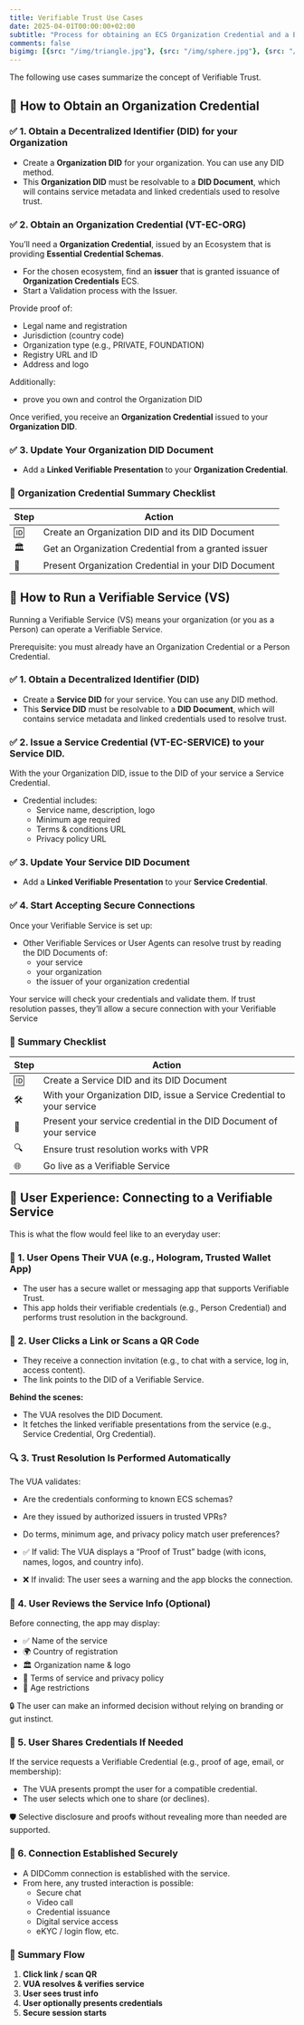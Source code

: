 ```yaml
---
title: Verifiable Trust Use Cases
date: 2025-04-01T00:00:00+02:00
subtitle: "Process for obtaining an ECS Organization Credential and a ECS Service Credential"
comments: false
bigimg: [{src: "/img/triangle.jpg"}, {src: "/img/sphere.jpg"}, {src: "/img/hexagon.jpg"}]
---
```


The following use cases summarize the concept of Verifiable Trust.

## 🏢 How to Obtain an Organization Credential

### ✅ 1. Obtain a Decentralized Identifier (DID) for your Organization

- Create a **Organization DID** for your organization. You can use any DID method.
- This **Organization DID** must be resolvable to a **DID Document**, which will contains service metadata and linked credentials used to resolve trust.

### ✅ 2. Obtain an Organization Credential (VT-EC-ORG)

You’ll need a **Organization Credential**, issued by an Ecosystem that is providing **Essential Credential Schemas**.

- For the chosen ecosystem, find an **issuer** that is granted issuance of **Organization Credentials** ECS.
- Start a Validation process with the Issuer.

Provide proof of:

- Legal name and registration
- Jurisdiction (country code)
- Organization type (e.g., PRIVATE, FOUNDATION)
- Registry URL and ID
- Address and logo

Additionally:

- prove you own and control the Organization DID

Once verified, you receive an **Organization Credential** issued to your **Organization DID**.

### ✅ 3. Update Your Organization DID Document

- Add a **Linked Verifiable Presentation** to your **Organization Credential**.

### 🚀 Organization Credential Summary Checklist

| Step | Action |
|------|--------|
| 🆔 | Create an Organization DID and its DID Document |
| 🏛️ | Get an Organization Credential from a granted issuer |
| 🔗 | Present Organization Credential in your DID Document |

## 🏢 How to Run a Verifiable Service (VS)

Running a Verifiable Service (VS) means your organization (or you as a Person) can operate a Verifiable Service.

Prerequisite: you must already have an Organization Credential or a Person Credential.

### ✅ 1. Obtain a Decentralized Identifier (DID)

- Create a **Service DID** for your service. You can use any DID method.
- This **Service DID** must be resolvable to a **DID Document**, which will contains service metadata and linked credentials used to resolve trust.

### ✅ 2. Issue a **Service Credential (VT-EC-SERVICE)** to your Service DID.

With the your Organization DID, issue to the DID of your service a Service Credential.

- Credential includes:
  - Service name, description, logo
  - Minimum age required
  - Terms & conditions URL
  - Privacy policy URL

### ✅ 3. Update Your Service DID Document

- Add a **Linked Verifiable Presentation** to your **Service Credential**.

### ✅ 4. Start Accepting Secure Connections

Once your Verifiable Service is set up:

- Other Verifiable Services or User Agents can resolve trust by reading the DID Documents of:
  - your service
  - your organization
  - the issuer of your organization credential

Your service will check your credentials and validate them. If trust resolution passes, they’ll allow a secure connection with your Verifiable Service

### 🚀 Summary Checklist

| Step | Action |
|------|--------|
| 🆔 | Create a Service DID and its DID Document |
| 🛠️ | With your Organization DID, issue a Service Credential to your service |
| 🔗 | Present your service credential in the DID Document of your service |
| 🔍 | Ensure trust resolution works with VPR |
| 🌐 | Go live as a Verifiable Service |

## 🔹 User Experience: Connecting to a Verifiable Service

This is what the flow would feel like to an everyday user:

### 👤 1. User Opens Their VUA (e.g., Hologram, Trusted Wallet App)

- The user has a secure wallet or messaging app that supports Verifiable Trust.
- This app holds their verifiable credentials (e.g., Person Credential) and performs trust resolution in the background.

### 🔗 2. User Clicks a Link or Scans a QR Code

- They receive a connection invitation (e.g., to chat with a service, log in, access content).
- The link points to the DID of a Verifiable Service.

**Behind the scenes:**

- The VUA resolves the DID Document.
- It fetches the linked verifiable presentations from the service (e.g., Service Credential, Org Credential).

### 🔍 3. Trust Resolution Is Performed Automatically

The VUA validates:

- Are the credentials conforming to known ECS schemas?
- Are they issued by authorized issuers in trusted VPRs?
- Do terms, minimum age, and privacy policy match user preferences?

- ✅ If valid: The VUA displays a “Proof of Trust” badge (with icons, names, logos, and country info).
- ❌ If invalid: The user sees a warning and the app blocks the connection.

### 🙋 4. User Reviews the Service Info (Optional)

Before connecting, the app may display:

- ✅ Name of the service
- 🌍 Country of registration
- 🏛️ Organization name & logo
- 📜 Terms of service and privacy policy
- 🔞 Age restrictions

🔒 The user can make an informed decision without relying on branding or gut instinct.

### 🔑 5. User Shares Credentials If Needed

If the service requests a Verifiable Credential (e.g., proof of age, email, or membership):

- The VUA presents prompt the user for a compatible credential.
- The user selects which one to share (or declines).

🛡️ Selective disclosure and proofs without revealing more than needed are supported.

### 💬 6. Connection Established Securely

- A DIDComm connection is established with the service.
- From here, any trusted interaction is possible:
  - Secure chat
  - Video call
  - Credential issuance
  - Digital service access
  - eKYC / login flow, etc.

### 🚀 Summary Flow

1. **Click link / scan QR**
2. **VUA resolves & verifies service**
3. **User sees trust info**
4. **User optionally presents credentials**
5. **Secure session starts**
